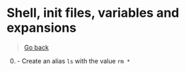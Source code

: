 # Shell, init files, variables and expansions

> [Go back](../README.md)

0. [<o>](./0-alias) - Create an alias `ls` with the value `rm *`
